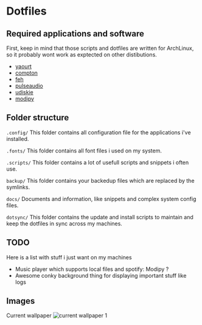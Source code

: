 # Dotfiles

## Required applications and software
First, keep in mind that those scripts and dotfiles are written for ArchLinux, so it probably wont work as exptected on other distibutions.

- [yaourt](https://wiki.archlinux.org/index.php/yaourt)
- [compton](https://wiki.archlinux.org/index.php/Compton)
- [feh](https://wiki.archlinux.org/index.php/feh)
- [pulseaudio](https://wiki.archlinux.org/index.php/PulseAudio)
- [udiskie](https://wiki.archlinux.org/index.php/Udisks#Udiskie)
- [modipy](https://www.mopidy.com/)


## Folder structure
```.config/``` This folder contains all configuration file for the applications i've installed.

```.fonts/``` This folder contains all font files i used on my system.

```.scripts/``` This folder contains a lot of usefull scripts and snippets i often use.

```backup/``` This folder contains your backedup files which are replaced by the symlinks.

```docs/``` Documents and information, like snippets and complex system config files.

```dotsync/``` This folder contains the update and install scripts to maintain and keep the dotfiles in sync across my machines.

## TODO
Here is a list with stuff i just want on my machines

- Music player which supports local files and spotify: Modipy ?
- Awesome conky background thing for displaying important stuff like logs

## Images
Current wallpaper
![current wallpaper](http://wallpapers.wallhaven.cc/wallpapers/full/wallhaven-88782.jpg)
1